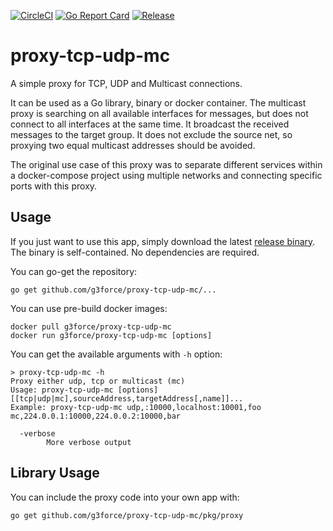 [![CircleCI](https://circleci.com/gh/g3force/proxy-tcp-udp-mc/tree/main.svg?style=svg)](https://circleci.com/gh/g3force/proxy-tcp-udp-mc/tree/main)
[![Go Report Card](https://goreportcard.com/badge/github.com/g3force/proxy-tcp-udp-mc?style=flat-square)](https://goreportcard.com/report/github.com/g3force/proxy-tcp-udp-mc)
[![Release](https://img.shields.io/github/release/g3force/proxy-tcp-udp-mc.svg?style=flat-square)](https://github.com/g3force/proxy-tcp-udp-mc/releases/latest)

# proxy-tcp-udp-mc
A simple proxy for TCP, UDP and Multicast connections.

It can be used as a Go library, binary or docker container.
The multicast proxy is searching on all available interfaces for messages, but does not connect to all interfaces
at the same time. It broadcast the received messages to the target group.
It does not exclude the source net, so proxying two equal multicast addresses should be avoided.

The original use case of this proxy was to separate different services within a docker-compose project using multiple networks and connecting specific ports with this proxy.

## Usage

If you just want to use this app, simply download the latest [release binary](https://github.com/g3force/proxy-tcp-udp-mc/releases/latest).
The binary is self-contained. No dependencies are required.

You can go-get the repository:
```shell
go get github.com/g3force/proxy-tcp-udp-mc/...
```

You can use pre-build docker images:
```shell script
docker pull g3force/proxy-tcp-udp-mc
docker run g3force/proxy-tcp-udp-mc [options]
```

You can get the available arguments with `-h` option:
```
> proxy-tcp-udp-mc -h
Proxy either udp, tcp or multicast (mc)
Usage: proxy-tcp-udp-mc [options] [[tcp|udp|mc],sourceAddress,targetAddress[,name]]...
Example: proxy-tcp-udp-mc udp,:10000,localhost:10001,foo mc,224.0.0.1:10000,224.0.0.2:10000,bar

  -verbose
        More verbose output
```

## Library Usage

You can include the proxy code into your own app with:
```shell
go get github.com/g3force/proxy-tcp-udp-mc/pkg/proxy
```